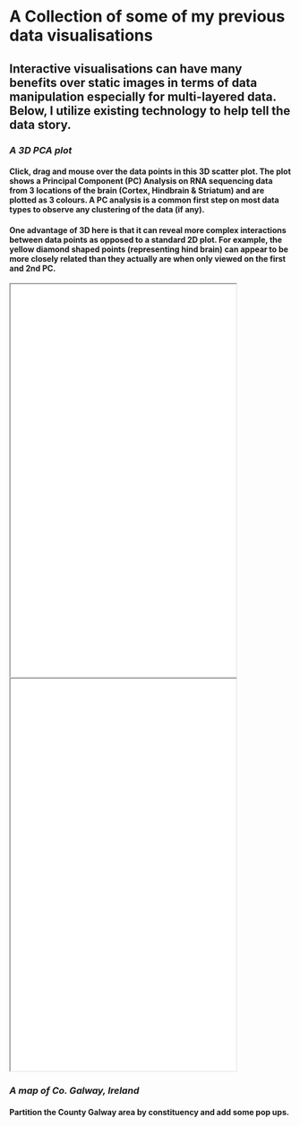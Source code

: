 # A Collection of some of my previous data visualisations

## Interactive visualisations can have many benefits over static images in terms of data manipulation especially for multi-layered data. Below, I utilize existing technology to help tell the data story. 

### *A 3D PCA plot*
#### Click, drag and mouse over the data points in this 3D scatter plot. The plot shows a Principal Component (PC) Analysis on RNA sequencing data from 3 locations of the brain (Cortex, Hindbrain & Striatum) and are plotted as 3 colours. A PC analysis is a common first step on most data types to observe any clustering of the data (if any).  

#### One advantage of 3D here is that it can reveal more complex interactions between data points as opposed to a standard 2D plot. For example, the yellow diamond shaped points (representing hind brain) can appear to be more closely related than they actually are when only viewed on the first and 2nd PC. <br>

<iframe height="700" src="3D_PCA_Plotly.html" width="80%"></iframe>

<iframe height="700" src="01_leaflet2.html" width="80%"></iframe>


### *A map of Co. Galway, Ireland*

#### Partition the County Galway area by constituency and add some pop ups. 


